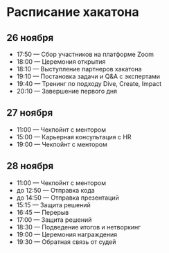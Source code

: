 # Расписание хакатона

## 26 ноября 
- 17:50 — Сбор участников на платформе Zoom
- 18:00 — Церемония открытия
- 18:10 — Выступление партнеров хакатона
- 19:10 — Постановка задачи и Q&A с экспертами
- 19:40 — Тренинг по подходу Dive, Create, Impact
- 20:10 — Завершение первого дня

## 27 ноября 
- 11:00 — Чекпойнт с ментором
- 15:00 — Карьерная консультация с HR
- 19:00 — Чекпойнт с ментором

## 28 ноября 
- 11:00 — Чекпойнт с ментором
- до 12:50 — Отправка кода
- до 14:50 — Отправка презентаций
- 15:15 — Защита решений 
- 16:45 — Перерыв
- 17:00 — Защита решений 
- 18:30 — Подведение итогов и нетворкинг
- 19:00 — Церемония награждения
- 19:30 — Обратная связь от судей